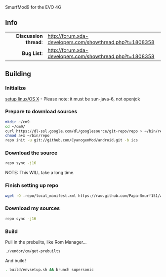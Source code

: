 SmurfMod9 for the EVO 4G

## Info

|||
|-----------------------------------:|:--------------------------|
|**Discussion thread**: | http://forum.xda-developers.com/showthread.php?t=1808358
|**Bug List**:		| http://forum.xda-developers.com/showthread.php?t=1808358

## Building 

### Initialize
[setup linux/OS X](http://source.android.com/source/initializing.html) - Please note: it must be sun-java-6, not openjdk

### Prepare to download sources
```bash
mkdir ~/cm9
cd ~/cm9/
curl https://dl-ssl.google.com/dl/googlesource/git-repo/repo > ~/bin/repo
chmod a+x ~/bin/repo
repo init -u git://github.com/CyanogenMod/android.git -b ics
```

### Download the source
```bash
repo sync -j16
```
NOTE: This WILL take a long time.

### Finish setting up repo
```bash
wget -O .repo/local_manifest.xml https://raw.github.com/Papa-Smurf151/android_device_htc_supersonic/master/Manifest/local_manifest.xml
```

### Download my sources
```bash
repo sync -j16
```

### Build
Pull in the prebuilts, like Rom Manager...
```bash
./vendor/cm/get-prebuilts
```
And build!
```bash
. build/envsetup.sh && brunch supersonic
```

